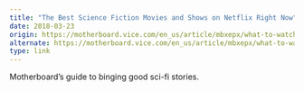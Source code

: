 ```yaml
---
title: "The Best Science Fiction Movies and Shows on Netflix Right Now"
date: 2018-03-23
origin: https://motherboard.vice.com/en_us/article/mbxepx/what-to-watch-on-netflix-science-fiction
alternate: https://motherboard.vice.com/en_us/article/mbxepx/what-to-watch-on-netflix-science-fiction
type: link
---
```


Motherboard’s guide to binging good sci-fi stories.